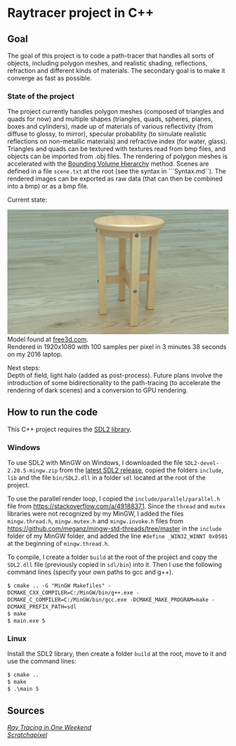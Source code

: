 # Raytracer project in C++

## Goal

The goal of this project is to code a path-tracer that handles all sorts of objects, including polygon meshes, and realistic shading, reflections, refraction and different kinds of materials. The secondary goal is to make it converge as fast as possible.

### State of the project

The project currently handles polygon meshes (composed of triangles and quads for now) and multiple shapes (triangles, quads, spheres, planes, boxes and cylinders), made up of materials of various reflectivity (from diffuse to glossy, to mirror), specular probability (to simulate realistic reflections on non-metallic materials) and refractive index (for water, glass). Triangles and quads can be textured with textures read from bmp files, and objects can be imported from .obj files. The rendering of polygon meshes is accelerated with the [Bounding Volume Hierarchy](https://en.wikipedia.org/wiki/Bounding_volume_hierarchy) method. Scenes are defined in a file ```scene.txt``` at the root (see the syntax in ```Syntax.md``). The rendered images can be exported as raw data (that can then be combined into a bmp) or as a bmp file.

Current state:

![Screen](pictures/stool_HD.jpg)
Model found at [free3d.com](https://free3d.com/fr/3d-model/wood-stool-303532.html).  
Rendered in 1920x1080 with 100 samples per pixel in 3 minutes 38 seconds on my 2016 laptop.  

Next steps:  
Depth of field, light halo (added as post-process). Future plans involve the introduction of some bidirectionality to the path-tracing (to accelerate the rendering of dark scenes) and a conversion to GPU rendering.


## How to run the code

This C++ project requires the [SDL2 library](https://www.libsdl.org/). 

### Windows
To use SDL2 with MinGW on Windows, I downloaded the file ```SDL2-devel-2.28.5-mingw.zip``` from the [latest SDL2 release](https://github.com/libsdl-org/SDL/releases/tag/release-2.28.5), copied the folders ```include```, ```lib``` and the file ```bin/SDL2.dll``` in a folder ```sdl``` located at the root of the project.

To use the parallel render loop, I copied the ```include/parallel/parallel.h``` file from https://stackoverflow.com/a/49188371. Since the ```thread``` and ```mutex``` libraries were not recognized by my MinGW, I added the files ```mingw.thread.h```, ```mingw.mutex.h``` and ```mingw.invoke.h``` files from https://github.com/meganz/mingw-std-threads/tree/master in the ```include``` folder of my MinGW folder, and added the line ```#define _WIN32_WINNT 0x0501``` at the beginning of ```mingw.thread.h```.

To compile, I create a folder ```build``` at the root of the project and copy the ```SDL2.dll``` file (previously copied in ```sdl/bin```) into it. Then I use the following command lines (specify your own paths to gcc and g++). 
```
$ cmake .. -G "MinGW Makefiles" -DCMAKE_CXX_COMPILER=C:/MinGW/bin/g++.exe -DCMAKE_C_COMPILER=C:/MinGW/bin/gcc.exe -DCMAKE_MAKE_PROGRAM=make -DCMAKE_PREFIX_PATH=sdl  
$ make  
$ main.exe 5
```

### Linux
 
Install the SDL2 library, then create a folder ```build``` at the root, move to it and use the command lines:  
``````
$ cmake ..
$ make
$ .\main 5
``````

## Sources

[_Ray Tracing in One Weekend_](https://raytracing.github.io/books/RayTracingInOneWeekend.html)  
[_Scratchapixel_](https://www.scratchapixel.com)